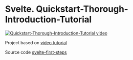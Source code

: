 # Svelte. Quickstart-Thorough-Introduction-Tutorial

[![Quickstart-Thorough-Introduction-Tutorial video](https://img.youtube.com/vi/LIfIRdRlD58/0.jpg)](https://youtu.be/LIfIRdRlD58 "Quickstart-Thorough-Introduction-Tutorial")

Project based on [video tutorial](https://youtu.be/LIfIRdRlD58)

Source code [svelte-first-steps](svelte-first-steps)


